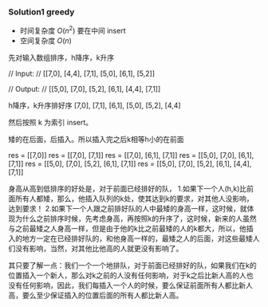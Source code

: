 ### Solution1 greedy

- 时间复杂度 $O(n^2)$
    要在中间 insert
- 空间复杂度 $O(n)$


先对输入数组排序，h降序，k升序


// Input:
// [[7,0], [4,4], [7,1], [5,0], [6,1], [5,2]]

// Output:
// [[5,0], [7,0], [5,2], [6,1], [4,4], [7,1]]

h降序，k升序排好序
[7,0], [7,1], [6,1], [5,0], [5,2], [4,4]

然后按照 k 为索引 insert。

矮的在后面，后插入。所以插入完之后k相等h小的在前面

res = [[7,0]]
res = [[7,0], [7,1]]
res = [[7,0], [6,1], [7,1]]
res = [[5,0], [7,0], [6,1], [7,1]]
res = [[5,0], [7,0], [5,2], [6,1], [7,1]]
res = [[5,0], [7,0], [5,2], [6,1], [4,4], [7,1]]


身高从高到低排序的好处是，对于前面已经排好的队，
1.如果下一个人(h,k)比前面所有人都矮，那么，他插入队列的k处，使其达到k的要求，对其他人没影响，达到要求！
2.如果下一个人跟之前排好队的人中最矮的身高一样，这时候，就体现为什么之前排序时候，先考虑身高，再按照k的升序了，这时候，新来的人虽然与之前最矮之人身高一样，但是由于他的k比之前最矮的人的k都大，所以，他插入的地方一定在已经排好队的，和他身高一样的，最矮之人的后面，对这些最矮人们没有影响，当然，对其他比他高的人就更没有影响了。

其只要了解一点：我们一个一个地排队，对于前面已经排好的队，如果我们在k的位置插入一个新人，那么对k之前的人没有任何影响，对于k之后比新人高的人也没有任何影响，因此，我们每插入一个人的时候，要么保证前面所有人都比新人高，要么至少保证插入的位置后面的所有人都比新人高。


